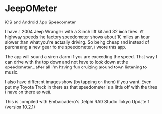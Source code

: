 # JeepOMeter
iOS and Android App Speedometer

I have a 2004 Jeep Wrangler with a 3 inch lift kit and 32 inch tires.  At highway speeds the factory speedometer shows about 10 miles an hour slower than what you're actually driving.  So being cheap and instead of purchasing a new gear fo the speedometer, I wrote this app.

The app will sound a siren alarm if you are exceeding the speed.  That way I can drive with the top down and not have to look down at the speedometer...after all I'm having fun cruizing around town listening to music.

I also have different images show (by tapping on them) if you want.  Even put my Toyota Truck in there as that speedometer is a little off with the tires I have on there as well.

This is compiled with Embarcadero's Delphi RAD Studio Tokyo Update 1 (version 10.2.1)
